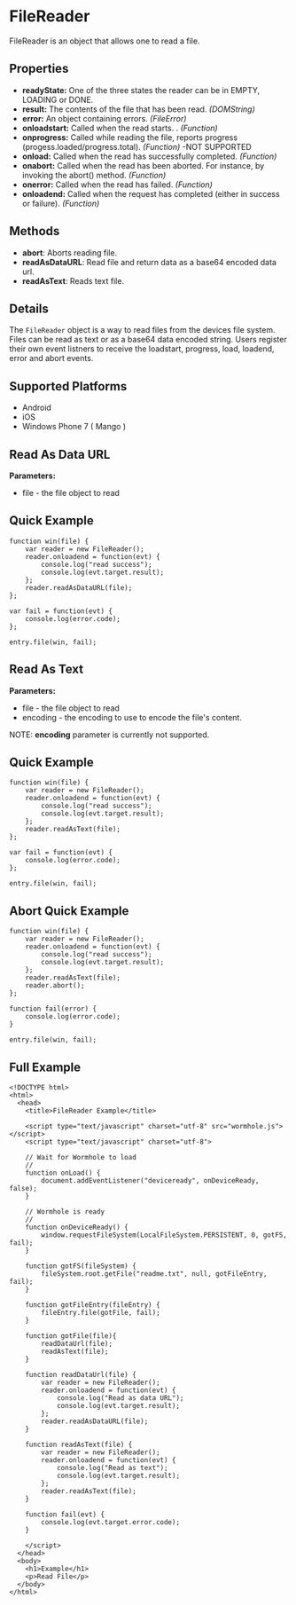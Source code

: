 FileReader
==========

FileReader is an object that allows one to read a file.

Properties
----------

- __readyState:__ One of the three states the reader can be in EMPTY, LOADING or DONE.
- __result:__ The contents of the file that has been read. _(DOMString)_
- __error:__ An object containing errors. _(FileError)_
- __onloadstart:__ Called when the read starts. . _(Function)_
- __onprogress:__ Called while reading the file, reports progress (progess.loaded/progress.total). _(Function)_ -NOT SUPPORTED
- __onload:__ Called when the read has successfully completed. _(Function)_
- __onabort:__ Called when the read has been aborted. For instance, by invoking the abort() method. _(Function)_
- __onerror:__ Called when the read has failed. _(Function)_
- __onloadend:__ Called when the request has completed (either in success or failure).  _(Function)_

Methods
-------

- __abort__: Aborts reading file. 
- __readAsDataURL__: Read file and return data as a base64 encoded data url.
- __readAsText__: Reads text file.

Details
-------

The `FileReader` object is a way to read files from the devices file system.  Files can be read as text or as a base64 data encoded string.  Users register their own event listners to receive the loadstart, progress, load, loadend, error and abort events.

Supported Platforms
-------------------

- Android
- iOS
- Windows Phone 7 ( Mango )

Read As Data URL 
----------------

__Parameters:__
- file - the file object to read


Quick Example
-------------

	function win(file) {
		var reader = new FileReader();
		reader.onloadend = function(evt) {
			console.log("read success");
			console.log(evt.target.result);
		};
		reader.readAsDataURL(file);
	};

	var fail = function(evt) {
		console.log(error.code);
	};
	
	entry.file(win, fail);

Read As Text
------------

__Parameters:__

- file - the file object to read
- encoding - the encoding to use to encode the file's content. <!-- Default is UTF8. -->

NOTE: __encoding__ parameter is currently not supported.

Quick Example
-------------

	function win(file) {
		var reader = new FileReader();
		reader.onloadend = function(evt) {
			console.log("read success");
			console.log(evt.target.result);
		};
		reader.readAsText(file);
	};

	var fail = function(evt) {
		console.log(error.code);
	};
	
	entry.file(win, fail);

Abort Quick Example
-------------------

	function win(file) {
		var reader = new FileReader();
		reader.onloadend = function(evt) {
			console.log("read success");
			console.log(evt.target.result);
		};
		reader.readAsText(file);
		reader.abort();
	};

	function fail(error) {
		console.log(error.code);
	}
	
	entry.file(win, fail);

Full Example
------------

	<!DOCTYPE html>
	<html>
	  <head>
		<title>FileReader Example</title>

		<script type="text/javascript" charset="utf-8" src="wormhole.js"></script>
		<script type="text/javascript" charset="utf-8">

		// Wait for Wormhole to load
		//
		function onLoad() {
			document.addEventListener("deviceready", onDeviceReady, false);
		}

		// Wormhole is ready
		//
		function onDeviceReady() {
			window.requestFileSystem(LocalFileSystem.PERSISTENT, 0, gotFS, fail);
		}
		
		function gotFS(fileSystem) {
			fileSystem.root.getFile("readme.txt", null, gotFileEntry, fail);
		}
		
		function gotFileEntry(fileEntry) {
			fileEntry.file(gotFile, fail);
		}
		
		function gotFile(file){
			readDataUrl(file);
			readAsText(file);
		}
		
		function readDataUrl(file) {
			var reader = new FileReader();
			reader.onloadend = function(evt) {
				console.log("Read as data URL");
				console.log(evt.target.result);
			};
			reader.readAsDataURL(file);
		}
		
		function readAsText(file) {
			var reader = new FileReader();
			reader.onloadend = function(evt) {
				console.log("Read as text");
				console.log(evt.target.result);
			};
			reader.readAsText(file);
		}
		
		function fail(evt) {
			console.log(evt.target.error.code);
		}
		
		</script>
	  </head>
	  <body>
		<h1>Example</h1>
		<p>Read File</p>
	  </body>
	</html>

<!--
iOS Quirks
----------
- __encoding__ parameter is not supported, UTF8 encoding is always used.
-->
